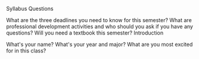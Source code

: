 Syllabus Questions

What are the three deadlines you need to know for this semester?
What are professional development activities and who should you ask if you have any questions?
Will you need a textbook this semester?
Introduction

What's your name?
What's your year and major?
What are you most excited for in this class?